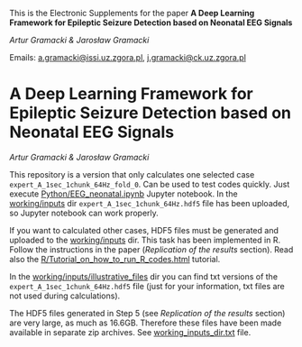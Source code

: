 This is the Electronic Supplements for the paper
**A Deep Learning Framework for Epileptic Seizure Detection based on Neonatal EEG Signals**

*Artur Gramacki & Jarosław Gramacki*

Emails:  a.gramacki@issi.uz.zgora.pl, j.gramacki@ck.uz.zgora.pl


# A Deep Learning Framework for Epileptic Seizure Detection based on Neonatal EEG Signals

*Artur Gramacki & Jarosław Gramacki*

This repository is a version that only calculates one selected case `expert_A_1sec_1chunk_64Hz_fold_0`. 
Can be used to test codes quickly. Just execute [Python/EEG_neonatal.ipynb](Python/EEG_neonatal.ipynb) Jupyter notebook. 
In the [working/inputs](working/inputs) dir `expert_A_1sec_1chunk_64Hz.hdf5` file has been uploaded, so
Jupyter notebook can work properly.

If you want to calculated other cases, HDF5 files must be generated and uploaded to
the [working/inputs](working/inputs]) dir. This task has been implemented in R. Follow the instructions 
in the paper (*Replication of the results* section). Read also the [R/Tutorial_on_how_to_run_R_codes.html](R/Tutorial_on_how_to_run_R_codes.html) tutorial.

In the [working/inputs/illustrative_files](working/inputs/illustrative_files) dir you can find txt versions of the 
`expert_A_1sec_1chunk_64Hz.hdf5` file (just for your information, txt files are not 
used during calculations).

The HDF5 files generated in Step 5 (see *Replication of the results* section) are very large, 
as much as 16.6GB. Therefore these files have been made available in separate zip archives.
See [working_inputs_dir.txt](working_inputs_dir.txt) file.


